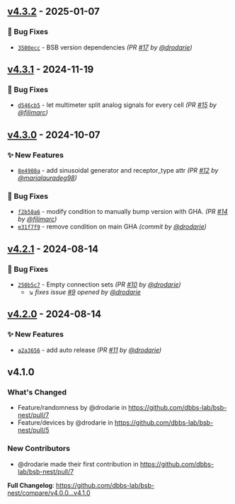 ## [v4.3.2] - 2025-01-07
### :bug: Bug Fixes
- [`3500ecc`](https://github.com/dbbs-lab/bsb-nest/commit/3500eccc0c67fa686e1a7e0b973d4a5653fce2d6) - BSB version dependencies *(PR [#17](https://github.com/dbbs-lab/bsb-nest/pull/17) by [@drodarie](https://github.com/drodarie))*


## [v4.3.1] - 2024-11-19
### :bug: Bug Fixes
- [`d546cb5`](https://github.com/dbbs-lab/bsb-nest/commit/d546cb5700e4554367ede9ea3c60862cf0dcec54) - let multimeter split analog signals for every cell *(PR [#15](https://github.com/dbbs-lab/bsb-nest/pull/15) by [@filimarc](https://github.com/filimarc))*


## [v4.3.0] - 2024-10-07
### :sparkles: New Features
- [`8e4908a`](https://github.com/dbbs-lab/bsb-nest/commit/8e4908a13c1cc0c0b02cb80992f226a56981814f) - add sinusoidal generator and receptor_type attr *(PR [#12](https://github.com/dbbs-lab/bsb-nest/pull/12) by [@marialauradeg98](https://github.com/marialauradeg98))*

### :bug: Bug Fixes
- [`f2b58a6`](https://github.com/dbbs-lab/bsb-nest/commit/f2b58a63b98e7c81d25028d0f2c28d3bf342d7a3) - modify condition to manually bump version with GHA. *(PR [#14](https://github.com/dbbs-lab/bsb-nest/pull/14) by [@filimarc](https://github.com/filimarc))*
- [`e31f7f9`](https://github.com/dbbs-lab/bsb-nest/commit/e31f7f9c75088bd185d81be0994601e141930149) - remove condition on main GHA *(commit by [@drodarie](https://github.com/drodarie))*


## [v4.2.1] - 2024-08-14
### :bug: Bug Fixes
- [`250b5c7`](https://github.com/dbbs-lab/bsb-nest/commit/250b5c757089bf02e88ab2b34250cb152a4816d6) - Empty connection sets *(PR [#10](https://github.com/dbbs-lab/bsb-nest/pull/10) by [@drodarie](https://github.com/drodarie))*
  - :arrow_lower_right: *fixes issue [#9](https://github.com/dbbs-lab/bsb-nest/issues/9) opened by [@drodarie](https://github.com/drodarie)*


## [v4.2.0] - 2024-08-14
### :sparkles: New Features
- [`a2a3656`](https://github.com/dbbs-lab/bsb-nest/commit/a2a3656e89333aae9d33d6a8c59deaccbcbad670) - add auto release *(PR [#11](https://github.com/dbbs-lab/bsb-nest/pull/11) by [@drodarie](https://github.com/drodarie))*


## v4.1.0

### What's Changed
* Feature/randomness by @drodarie in https://github.com/dbbs-lab/bsb-nest/pull/7
* Feature/devices by @drodarie in https://github.com/dbbs-lab/bsb-nest/pull/5

### New Contributors
* @drodarie made their first contribution in https://github.com/dbbs-lab/bsb-nest/pull/7

**Full Changelog**: https://github.com/dbbs-lab/bsb-nest/compare/v4.0.0...v4.1.0

[v4.2.0]: https://github.com/dbbs-lab/bsb-nest/compare/v4.1.0...v4.2.0
[v4.2.1]: https://github.com/dbbs-lab/bsb-nest/compare/v4.2.0...v4.2.1
[v4.3.0]: https://github.com/dbbs-lab/bsb-nest/compare/v4.2.1...v4.3.0
[v4.3.1]: https://github.com/dbbs-lab/bsb-nest/compare/v4.3.0...v4.3.1
[v4.3.2]: https://github.com/dbbs-lab/bsb-nest/compare/v4.3.1...v4.3.2
